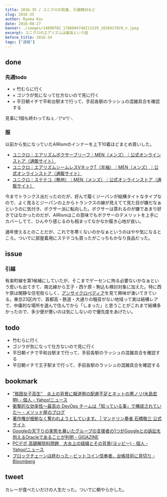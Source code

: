 ```yaml
---
title: 2016-35 / ユニクロの肌着, 引越検討など
slug: 2016-35
author: Ryoma Kai
date: 2016-08-27
banner: ./images/14099782_1786894748211529_1016917029_n.jpeg
excerpt: ユニクロのエアリズムは最高という話
before_title: 2016-34
tags: ["週報"]
---
```


done
----

### 先週todo
- × 竹むらに行く
- × ゴジラが気になって仕方ないので見に行く
- × 平日朝イチで平和台駅まで行って、手前各駅のラッシュの混雑具合を確認する

見事に1個も終わってねぇ／(^o^)＼

### 服
以前から気になっていたAIRismのインナーを上下10着ほどまとめ買いした。

- [ユニクロ｜エアリズムボクサーブリーフ｜MEN（メンズ）｜公式オンラインストア（通販サイト）](https://www.uniqlo.com/jp/store/goods/162859-09)
- [ユニクロ｜エアリズムシームレスVネックT（半袖）｜MEN（メンズ）｜公式オンラインストア（通販サイト）](https://www.uniqlo.com/jp/store/goods/170947)
- [ユニクロ｜ステテコ（無地）｜MEN（メンズ）｜公式オンラインストア（通販サイト）](https://www.uniqlo.com/jp/store/goods/175510-09-004)

今までトランクス派だったのだが、好んで履くジーパンが結構タイトなタイプなので、よく見るとジーパンの上からトランクスの線が見えてて見た目が嫌だなぁというのに気付き、ボクサー派に転向した。ボクサーは蒸れるのが嫌であまり好きではなかったのだが、AIRismはこの意味でもボクサーのデメリットを上手にカバーしてて、ひんやり感じるのも相まってなかなか履き心地が良い。

通年使えるとのことだが、これで冬寒くないのかなぁというのはやや気になるところ。ついでに部屋着用にステテコも買ったがこっちもかなり良品だった。

issue
----

### 引越

有楽町線を第1候補にしていたが、そこまでゲーセンに拘る必要ないかなぁという思いも出てきて、南北線から王子・西ケ原・駒込も検討対象に加えた。特に西ケ原は閑静な住宅街らしく、[アンサイクロペディア](http://ja.uncyclopedia.info/wiki/西ヶ原)を見て興味が湧いてきている。東京23区内で、首都高・鉄道・大通りの騒音がない地域って実は結構レアで、中庸的な場所を選んで住んでから「しまった」と思うことがこれまで結構多かったので、多少便が悪いのは気にしないので優先度をあげたい。

todo
----

- 竹むらに行く
- ゴジラが気になって仕方ないので見に行く
- 平日朝イチで平和台駅まで行って、手前各駅のラッシュの混雑具合を確認する
- 平日朝イチで王子駅まで行って、手前各駅のラッシュの混雑具合を確認する

bookmark
----

- [”貧困女子高生”　炎上の背景に報道側の配慮不足とネットの悪ノリ(水島宏明) - 個人 - Yahoo!ニュース](https://news.yahoo.co.jp/byline/mizushimahiroaki/20160822-00061377/)
- [衝撃的な効率性～最高の DevOps チームは「知っている事」で構成されていた～ - メソッド屋のブログ](https://simplearchitect.hatenablog.com/entry/2016/08/22/080010)
- [著作権が根拠なく奪われようとしています。 | マンドリン奏者 石橋敬三 公式サイト](http://kzo.me/aries_my_right/)
- [Googleの天下りの実態を暴いたグループの支援者の1つがGoogleとの訴訟を抱えるOracleであることが判明 - GIGAZINE](https://gigazine.net/news/20160823-google-transparency-project-oracle/)
- [PCデポ 高額解除料問題　大炎上の経緯とその背景(ヨッピー) - 個人 - Yahoo!ニュース](https://news.yahoo.co.jp/byline/yoppy/20160823-00061403/)
- [ブロックチェーンは終わった－ビットコイン信奉者、台帳技術に見切り - Bloomberg](https://www.bloomberg.co.jp/news/articles/2016-08-23/OCCME16K50YE01)

<YouTube youTubeId="sk6uU8gb8PA" />

tweet
----

カレーが食べたいだけの人生だった。ついでに朝やらかした。

<Instagram instagramId="BJj0x_4juRE" />
<Instagram instagramId="BJaDinbDAZw" />
<Tweet tweetLink="https://twitter.com/legnoh/status/768229586928754688" />
<Tweet tweetLink="https://twitter.com/legnoh/status/768229686824493056" />
